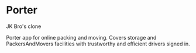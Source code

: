 # Porter
JK Bro's clone

Porter app for online packing and moving.
Covers storage and PackersAndMovers facilities with trustworthy and efficient drivers signed in.
